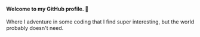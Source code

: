 #### Welcome to my GitHub profile. 🐼

Where I adventure in some coding that I find super interesting, 
but the world probably doesn't need. 


